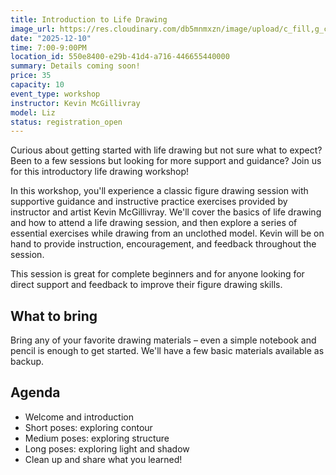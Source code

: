 ```yaml
---
title: Introduction to Life Drawing
image_url: https://res.cloudinary.com/db5mnmxzn/image/upload/c_fill,g_center,h_750,w_750/v1757862307/ADC_Portrait_20250423_029_aukrnx.jpg
date: "2025-12-10"
time: 7:00-9:00PM
location_id: 550e8400-e29b-41d4-a716-446655440000
summary: Details coming soon!
price: 35
capacity: 10
event_type: workshop
instructor: Kevin McGillivray
model: Liz
status: registration_open
---
```


Curious about getting started with life drawing but not sure what to expect? Been to a few sessions but looking for more support and guidance? Join us for this introductory life drawing workshop!

In this workshop, you'll experience a classic figure drawing session with supportive guidance and instructive practice exercises provided by instructor and artist Kevin McGillivray. We'll cover the basics of life drawing and how to attend a life drawing session, and then explore a series of essential exercises while drawing from an unclothed model. Kevin will be on hand to provide instruction, encouragement, and feedback throughout the session.

This session is great for complete beginners and for anyone looking for direct support and feedback to improve their figure drawing skills.

## What to bring

Bring any of your favorite drawing materials – even a simple notebook and pencil is enough to get started. We'll have a few basic materials available as backup.

## Agenda

- Welcome and introduction
- Short poses: exploring contour
- Medium poses: exploring structure
- Long poses: exploring light and shadow
- Clean up and share what you learned!
